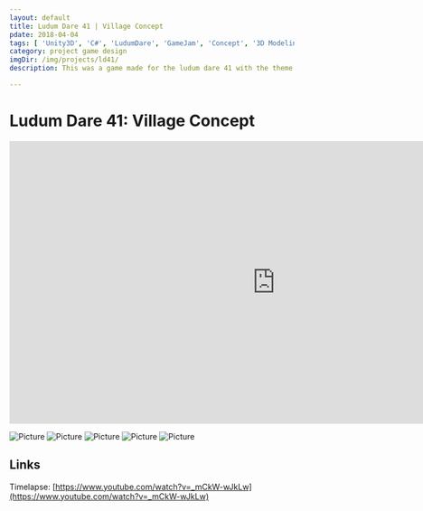 ```yaml
---
layout: default
title: Ludum Dare 41 | Village Concept 
pdate: 2018-04-04
tags: [ 'Unity3D', 'C#', 'LudumDare', 'GameJam', 'Concept', '3D Modeling' ]
category: project game design
imgDir: /img/projects/ld41/
description: This was a game made for the ludum dare 41 with the theme "Combine Two Incompatible Genres". WIP

---
```



Ludum Dare 41: Village Concept
================

<iframe width="940" height="500" src="https://www.youtube.com/embed/_mCkW-wJkLw?rel=0&amp;showinfo=0" frameborder="0" allowfullscreen></iframe>


<div class="content-spacing"></div>
<div class="content-spacing"></div>


![Picture]( {{page.imgDir}}/1.png)
![Picture]( {{page.imgDir}}/3.png)
![Picture]( {{page.imgDir}}/4.png)
![Picture]( {{page.imgDir}}/5.png)
![Picture]( {{page.imgDir}}/6.png)


Links
-----

Timelapse: [https://www.youtube.com/watch?v=_mCkW-wJkLw](https://www.youtube.com/watch?v=_mCkW-wJkLw)

